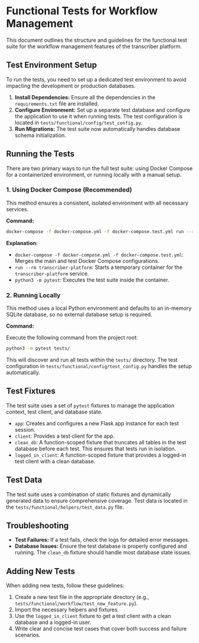# Functional Tests for Workflow Management

This document outlines the structure and guidelines for the functional test suite for the workflow management features of the transcriber platform.

## Test Environment Setup

To run the tests, you need to set up a dedicated test environment to avoid impacting the development or production databases.

1.  **Install Dependencies:** Ensure all the dependencies in the `requirements.txt` file are installed.
2.  **Configure Environment:** Set up a separate test database and configure the application to use it when running tests. The test configuration is located in `tests/functional/config/test_config.py`.
3.  **Run Migrations:** The test suite now automatically handles database schema initialization.

## Running the Tests

There are two primary ways to run the full test suite: using Docker Compose for a containerized environment, or running locally with a manual setup.

### 1. Using Docker Compose (Recommended)

This method ensures a consistent, isolated environment with all necessary services.

**Command:**

```bash
docker-compose -f docker-compose.yml -f docker-compose.test.yml run --rm transcriber-platform python3 -m pytest
```

**Explanation:**
-   `docker-compose -f docker-compose.yml -f docker-compose.test.yml`: Merges the main and test Docker Compose configurations.
-   `run --rm transcriber-platform`: Starts a temporary container for the `transcriber-platform` service.
-   `python3 -m pytest`: Executes the test suite inside the container.

### 2. Running Locally

This method uses a local Python environment and defaults to an in-memory SQLite database, so no external database setup is required.

**Command:**

Execute the following command from the project root:

```bash
python3 -m pytest tests/
```

This will discover and run all tests within the `tests/` directory. The test configuration in `tests/functional/config/test_config.py` handles the setup automatically.

## Test Fixtures

The test suite uses a set of `pytest` fixtures to manage the application context, test client, and database state.

-   `app`: Creates and configures a new Flask app instance for each test session.
-   `client`: Provides a test client for the app.
-   `clean_db`: A function-scoped fixture that truncates all tables in the test database before each test. This ensures that tests run in isolation.
-   `logged_in_client`: A function-scoped fixture that provides a logged-in test client with a clean database.

## Test Data

The test suite uses a combination of static fixtures and dynamically generated data to ensure comprehensive coverage. Test data is located in the `tests/functional/helpers/test_data.py` file.

## Troubleshooting

-   **Test Failures:** If a test fails, check the logs for detailed error messages.
-   **Database Issues:** Ensure the test database is properly configured and running. The `clean_db` fixture should handle most database state issues.

## Adding New Tests

When adding new tests, follow these guidelines:

1.  Create a new test file in the appropriate directory (e.g., `tests/functional/workflow/test_new_feature.py`).
2.  Import the necessary helpers and fixtures.
3.  Use the `logged_in_client` fixture to get a test client with a clean database and a logged-in user.
4.  Write clear and concise test cases that cover both success and failure scenarios.
